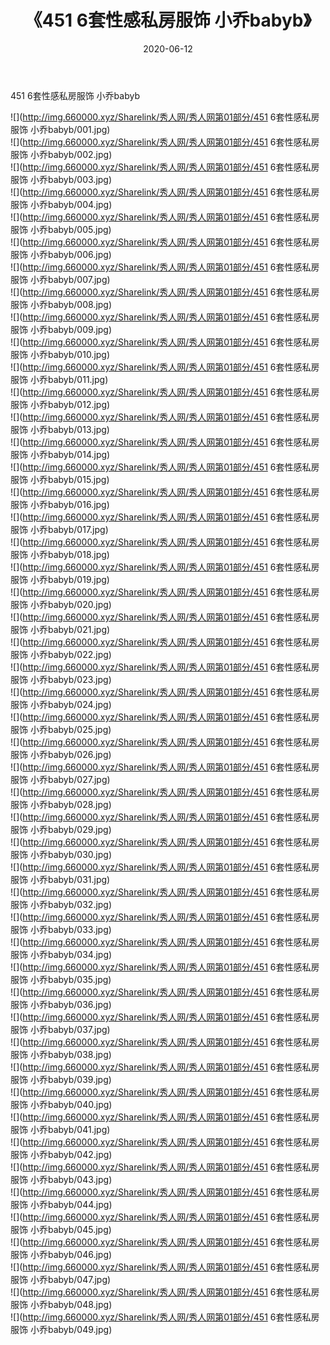 ﻿---
layout: post
title:  《451 6套性感私房服饰 小乔babyb》
date:   2020-06-12
img: http://img.660000.xyz/Sharelink/秀人网/秀人网第01部分/451 6套性感私房服饰 小乔babyb/000.jpg
categories: [美女, 清纯, 唯美]
---

451 6套性感私房服饰 小乔babyb

  ![](http://img.660000.xyz/Sharelink/秀人网/秀人网第01部分/451 6套性感私房服饰 小乔babyb/001.jpg) <br> ![](http://img.660000.xyz/Sharelink/秀人网/秀人网第01部分/451 6套性感私房服饰 小乔babyb/002.jpg) <br> ![](http://img.660000.xyz/Sharelink/秀人网/秀人网第01部分/451 6套性感私房服饰 小乔babyb/003.jpg) <br> ![](http://img.660000.xyz/Sharelink/秀人网/秀人网第01部分/451 6套性感私房服饰 小乔babyb/004.jpg) <br> ![](http://img.660000.xyz/Sharelink/秀人网/秀人网第01部分/451 6套性感私房服饰 小乔babyb/005.jpg) <br> ![](http://img.660000.xyz/Sharelink/秀人网/秀人网第01部分/451 6套性感私房服饰 小乔babyb/006.jpg) <br> ![](http://img.660000.xyz/Sharelink/秀人网/秀人网第01部分/451 6套性感私房服饰 小乔babyb/007.jpg) <br> ![](http://img.660000.xyz/Sharelink/秀人网/秀人网第01部分/451 6套性感私房服饰 小乔babyb/008.jpg) <br> ![](http://img.660000.xyz/Sharelink/秀人网/秀人网第01部分/451 6套性感私房服饰 小乔babyb/009.jpg) <br> ![](http://img.660000.xyz/Sharelink/秀人网/秀人网第01部分/451 6套性感私房服饰 小乔babyb/010.jpg) <br> ![](http://img.660000.xyz/Sharelink/秀人网/秀人网第01部分/451 6套性感私房服饰 小乔babyb/011.jpg) <br> ![](http://img.660000.xyz/Sharelink/秀人网/秀人网第01部分/451 6套性感私房服饰 小乔babyb/012.jpg) <br> ![](http://img.660000.xyz/Sharelink/秀人网/秀人网第01部分/451 6套性感私房服饰 小乔babyb/013.jpg) <br> ![](http://img.660000.xyz/Sharelink/秀人网/秀人网第01部分/451 6套性感私房服饰 小乔babyb/014.jpg) <br> ![](http://img.660000.xyz/Sharelink/秀人网/秀人网第01部分/451 6套性感私房服饰 小乔babyb/015.jpg) <br> ![](http://img.660000.xyz/Sharelink/秀人网/秀人网第01部分/451 6套性感私房服饰 小乔babyb/016.jpg) <br> ![](http://img.660000.xyz/Sharelink/秀人网/秀人网第01部分/451 6套性感私房服饰 小乔babyb/017.jpg) <br> ![](http://img.660000.xyz/Sharelink/秀人网/秀人网第01部分/451 6套性感私房服饰 小乔babyb/018.jpg) <br> ![](http://img.660000.xyz/Sharelink/秀人网/秀人网第01部分/451 6套性感私房服饰 小乔babyb/019.jpg) <br> ![](http://img.660000.xyz/Sharelink/秀人网/秀人网第01部分/451 6套性感私房服饰 小乔babyb/020.jpg) <br> ![](http://img.660000.xyz/Sharelink/秀人网/秀人网第01部分/451 6套性感私房服饰 小乔babyb/021.jpg) <br> ![](http://img.660000.xyz/Sharelink/秀人网/秀人网第01部分/451 6套性感私房服饰 小乔babyb/022.jpg) <br> ![](http://img.660000.xyz/Sharelink/秀人网/秀人网第01部分/451 6套性感私房服饰 小乔babyb/023.jpg) <br> ![](http://img.660000.xyz/Sharelink/秀人网/秀人网第01部分/451 6套性感私房服饰 小乔babyb/024.jpg) <br> ![](http://img.660000.xyz/Sharelink/秀人网/秀人网第01部分/451 6套性感私房服饰 小乔babyb/025.jpg) <br> ![](http://img.660000.xyz/Sharelink/秀人网/秀人网第01部分/451 6套性感私房服饰 小乔babyb/026.jpg) <br> ![](http://img.660000.xyz/Sharelink/秀人网/秀人网第01部分/451 6套性感私房服饰 小乔babyb/027.jpg) <br> ![](http://img.660000.xyz/Sharelink/秀人网/秀人网第01部分/451 6套性感私房服饰 小乔babyb/028.jpg) <br> ![](http://img.660000.xyz/Sharelink/秀人网/秀人网第01部分/451 6套性感私房服饰 小乔babyb/029.jpg) <br> ![](http://img.660000.xyz/Sharelink/秀人网/秀人网第01部分/451 6套性感私房服饰 小乔babyb/030.jpg) <br> ![](http://img.660000.xyz/Sharelink/秀人网/秀人网第01部分/451 6套性感私房服饰 小乔babyb/031.jpg) <br> ![](http://img.660000.xyz/Sharelink/秀人网/秀人网第01部分/451 6套性感私房服饰 小乔babyb/032.jpg) <br> ![](http://img.660000.xyz/Sharelink/秀人网/秀人网第01部分/451 6套性感私房服饰 小乔babyb/033.jpg) <br> ![](http://img.660000.xyz/Sharelink/秀人网/秀人网第01部分/451 6套性感私房服饰 小乔babyb/034.jpg) <br> ![](http://img.660000.xyz/Sharelink/秀人网/秀人网第01部分/451 6套性感私房服饰 小乔babyb/035.jpg) <br> ![](http://img.660000.xyz/Sharelink/秀人网/秀人网第01部分/451 6套性感私房服饰 小乔babyb/036.jpg) <br> ![](http://img.660000.xyz/Sharelink/秀人网/秀人网第01部分/451 6套性感私房服饰 小乔babyb/037.jpg) <br> ![](http://img.660000.xyz/Sharelink/秀人网/秀人网第01部分/451 6套性感私房服饰 小乔babyb/038.jpg) <br> ![](http://img.660000.xyz/Sharelink/秀人网/秀人网第01部分/451 6套性感私房服饰 小乔babyb/039.jpg) <br> ![](http://img.660000.xyz/Sharelink/秀人网/秀人网第01部分/451 6套性感私房服饰 小乔babyb/040.jpg) <br> ![](http://img.660000.xyz/Sharelink/秀人网/秀人网第01部分/451 6套性感私房服饰 小乔babyb/041.jpg) <br> ![](http://img.660000.xyz/Sharelink/秀人网/秀人网第01部分/451 6套性感私房服饰 小乔babyb/042.jpg) <br> ![](http://img.660000.xyz/Sharelink/秀人网/秀人网第01部分/451 6套性感私房服饰 小乔babyb/043.jpg) <br> ![](http://img.660000.xyz/Sharelink/秀人网/秀人网第01部分/451 6套性感私房服饰 小乔babyb/044.jpg) <br> ![](http://img.660000.xyz/Sharelink/秀人网/秀人网第01部分/451 6套性感私房服饰 小乔babyb/045.jpg) <br> ![](http://img.660000.xyz/Sharelink/秀人网/秀人网第01部分/451 6套性感私房服饰 小乔babyb/046.jpg) <br> ![](http://img.660000.xyz/Sharelink/秀人网/秀人网第01部分/451 6套性感私房服饰 小乔babyb/047.jpg) <br> ![](http://img.660000.xyz/Sharelink/秀人网/秀人网第01部分/451 6套性感私房服饰 小乔babyb/048.jpg) <br> ![](http://img.660000.xyz/Sharelink/秀人网/秀人网第01部分/451 6套性感私房服饰 小乔babyb/049.jpg) <br>